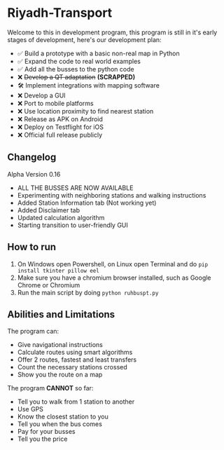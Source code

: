 
# Riyadh-Transport
Welcome to this in development program, this program is still in it's early stages of development, here's our development plan:

 - ✅ Build a prototype with a basic non-real map in Python
 - ✅ Expand the code to real world examples
 - ✅ Add all the busses to the python code
 - ❌ ~~Develop a QT adaptation~~ **(SCRAPPED)**
 - 🛠️ Implement integrations with mapping software
 - ❌ Develop a GUI
 - ❌ Port to mobile platforms
 - ❌ Use location proximity to find nearest station
 - ❌ Release as APK on Android
 - ❌ Deploy on Testflight for iOS
 - ❌ Official full release publicly

## Changelog
Alpha Version 0.16
 - ALL THE BUSSES ARE NOW AVAILABLE
 - Experimenting with neighboring stations and walking instructions
 - Added Station Information tab (Not working yet)
 - Added Disclaimer tab
 - Updated calculation algorithm
 - Starting transition to user-friendly GUI

## How to run
1. On Windows open Powershell, on Linux open Terminal and do `pip install tkinter pillow eel`
2. Make sure you have a chromium browser installed, such as Google Chrome or Chromium
3. Run the main script by doing `python ruhbuspt.py`

## Abilities and Limitations
The program can:
 - Give navigational instructions
 - Calculate routes using smart algorithms
 - Offer 2 routes, fastest and least transfers
 - Count the necessary stations crossed
 - Show you the route on a map


The program **CANNOT** so far:
 - Tell you to walk from 1 station to another
 - Use GPS
 - Know the closest station to you
 - Tell you when the bus comes
 - Pay for your busses
 - Tell you the price
